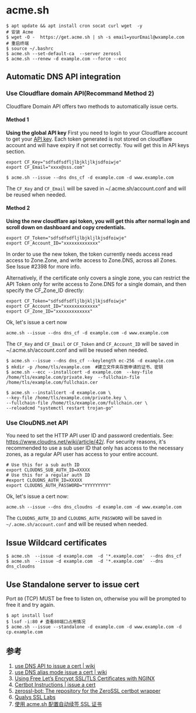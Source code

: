 # acme.sh

```
$ apt update && apt install cron socat curl wget  -y
# 安装 Acme
$ wget -O -  https://get.acme.sh | sh -s email=yourEmail@wxample.com
# 重启终端
$ source ~/.bashrc
$ acme.sh --set-default-ca  --server zerossl
$ acme.sh --renew -d example.com --force --ecc
```

## Automatic DNS API integration

### Use Cloudflare domain API(Recommand Method 2)
Cloudflare Domain API offers two methods to automatically issue certs.

#### Method 1
**Using the global API key**
First you need to login to your Cloudflare account to get your [API key](https://dash.cloudflare.com/profile). Each token generated is not stored on cloudflare account and will have expiry if not set correctly. You will get this in API keys section.
```
export CF_Key="sdfsdfsdfljlbjkljlkjsdfoiwje"
export CF_Email="xxxx@sss.com"
```
```
$ acme.sh --issue --dns dns_cf -d example.com -d www.example.com
```
The `CF_Key` and `CF_Email` will be saved in ~/.acme.sh/account.conf and will be reused when needed.


#### Method 2
**Using the new cloudflare api token, you will get this after normal login and  scroll down on dashboard and copy credentials.**
```
export CF_Token="sdfsdfsdfljlbjkljlkjsdfoiwje"
export CF_Account_ID="xxxxxxxxxxxxx"
```

In order to use the new token, the token currently needs access read 
access to Zone.Zone, and write access to Zone.DNS, across all Zones.  
See Issue #2398 for more info.


Alternatively, if the certificate only covers a single zone, you can 
restrict the API Token only for write access to Zone.DNS for a single 
domain, and then specify the CF_Zone_ID directly:

```
export CF_Token="sdfsdfsdfljlbjkljlkjsdfoiwje"
export CF_Account_ID="xxxxxxxxxxxxx"
export CF_Zone_ID="xxxxxxxxxxxxx"
```
Ok, let's issue a cert now
```
acme.sh --issue --dns dns_cf -d example.com -d www.example.com
```
The `CF_Key` and `CF_Email` or `CF_Token` and `CF_Account_ID` will be saved in ~/.acme.sh/account.conf and will be reused when needed.


```
$ acme.sh --issue --dns dns_cf --keylength ec-256 -d example.com
$ mkdir -p /home/tls/example.com  #建立文件夹存放申请的证书、密钥
$ acme.sh --ecc --installcert -d example.com  --key-file /home/tls/example.com/private.key  --fullchain-file /home/tls/example.com/fullchain.cer
```

```
$ acme.sh --installcert -d example.com \
--key-file /home/tls/example.com/private.key \
--fullchain-file /home/tls/example.com/fullchain.cer \
--reloadcmd "systemctl restart trojan-go"
```

### Use ClouDNS.net API

You need to set the HTTP API user ID and password credentials. See: https://www.cloudns.net/wiki/article/42/. For security reasons, it's recommended to use a sub user ID that only has access to the necessary zones, as a regular API user has access to your entire account.
```
# Use this for a sub auth ID
export CLOUDNS_SUB_AUTH_ID=XXXXX
# Use this for a regular auth ID
#export CLOUDNS_AUTH_ID=XXXXX
export CLOUDNS_AUTH_PASSWORD="YYYYYYYYY"
```
Ok, let's issue a cert now:
```
acme.sh --issue --dns dns_cloudns -d example.com -d www.example.com
```
The `CLOUDNS_AUTH_ID` and `CLOUDNS_AUTH_PASSWORD` will be saved in `~/.acme.sh/account.conf` and will be reused when needed.


## Issue Wildcard certificates
```
$ acme.sh  --issue -d example.com  -d '*.example.com'  --dns dns_cf
$ acme.sh  --issue -d example.com  -d '*.example.com'  --dns dns_cloudns
```

## Use Standalone server to issue cert
Port `80` (TCP) MUST be free to listen on, otherwise you will be prompted to free it and try again.
```
$ apt install lsof
$ lsof -i:80 # 查看80端口占用情况
$ acme.sh --issue --standalone -d example.com -d www.example.com -d cp.example.com
```

## 参考
1. [use DNS API to issue a cert | wiki](https://github.com/acmesh-official/acme.sh/wiki/dnsapi)
2. [use DNS alias mode issue a cert | wiki](https://github.com/acmesh-official/acme.sh/wiki/DNS-alias-mode)
3. [Using Free Let’s Encrypt SSL/TLS Certificates with NGINX ](https://www.nginx.com/blog/using-free-ssltls-certificates-from-lets-encrypt-with-nginx/)
4. [Certbot Instructions  | issue a cert](https://certbot.eff.org/instructions)
5. [zerossl-bot: The repository for the ZeroSSL certbot wrapper ](https://github.com/zerossl/zerossl-bot)
6. [Qualys SSL Labs](https://www.ssllabs.com/)
7. [使用 acme.sh 配置自动续签 SSL 证书](https://u.sb/acme-sh-ssl/)
